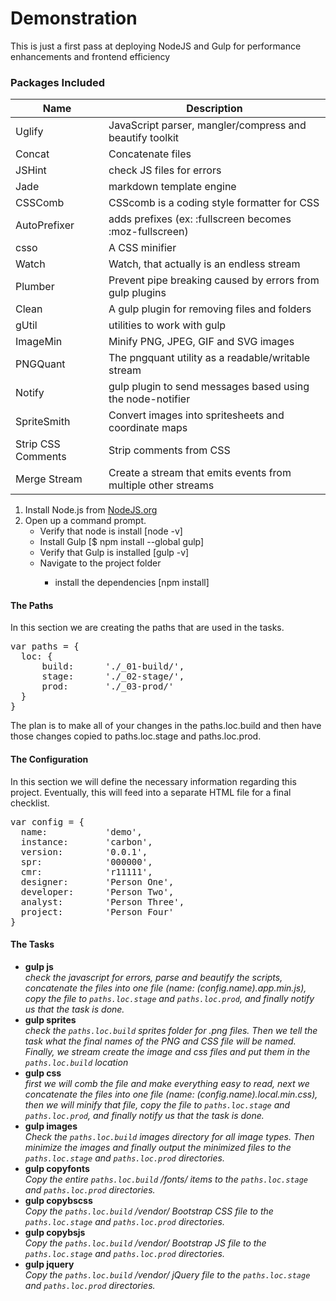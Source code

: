 # Demonstration
<p>This is just a first pass at deploying NodeJS and Gulp for performance enhancements and frontend efficiency

<h3>Packages Included</h3>
<table>
<thead>
  <tr>
    <th>Name</th>
    <th>Description</th>
  </tr>
</thead>
<tbody>
  <tr><td>Uglify</td><td>JavaScript parser, mangler/compress and beautify toolkit</td></tr>
  <tr><td>Concat</td><td>Concatenate files</td></tr>
  <tr><td>JSHint</td><td>check JS files for errors</td></tr>
  <tr><td>Jade</td><td>markdown template engine</td></tr>
  <tr><td>CSSComb</td><td>CSScomb is a coding style formatter for CSS</td></tr>
  <tr><td>AutoPrefixer</td><td>adds prefixes (ex: :fullscreen becomes :moz-fullscreen)</td></tr>
  <tr><td>csso</td><td>A CSS minifier</td></tr>
  <tr><td>Watch</td><td>Watch, that actually is an endless stream</td></tr>
  <tr><td>Plumber</td><td>Prevent pipe breaking caused by errors from gulp plugins</td></tr>
  <tr><td>Clean</td><td>A gulp plugin for removing files and folders</td></tr>
  <tr><td>gUtil</td><td>utilities to work with gulp</td></tr>
  <tr><td>ImageMin</td><td>Minify PNG, JPEG, GIF and SVG images</td></tr>
  <tr><td>PNGQuant</td><td>The pngquant utility as a readable/writable stream</td></tr>
  <tr><td>Notify</td><td>gulp plugin to send messages based using the node-notifier</td></tr>
  <tr><td>SpriteSmith</td><td>Convert images into spritesheets and coordinate maps</td></tr>
  <tr><td>Strip CSS Comments</td><td>Strip comments from CSS</td></tr>
  <tr><td>Merge Stream</td><td>Create a stream that emits events from multiple other streams</td></tr>

</tbody>
</table>

<ol>
  <li>Install Node.js from <a href="https://nodejs.org/" target="_blank">NodeJS.org</a></li>
  <li>Open up a command prompt.
    <ul>
      <li>Verify that node is install [node -v]</li>
      <li>Install Gulp [$ npm install --global gulp]</li>
      <li>Verify that Gulp is installed [gulp -v]</li>
      <li>Navigate to the project folder</li>
        <ul>
          <li>install the dependencies [npm install]</li>
        </ul>
      </li>
    </ul>
  </li>
</ol>

<h4> The Paths</h4>
In this section we are creating the paths that are used in the tasks.
<pre>
var paths = {
  loc: {
      build:      './_01-build/',
      stage:      './_02-stage/',
      prod:       './_03-prod/'
  }
}
</pre>

<p>The plan is to make all of your changes in the paths.loc.build and then have those changes copied to paths.loc.stage and paths.loc.prod.</p>

#### The Configuration
In this section we will define the necessary information regarding this project. Eventually, this will feed into a separate HTML file for a final checklist.
<pre>
var config = {
  name:           'demo',
  instance:       'carbon',
  version:        '0.0.1',
  spr:            '000000',
  cmr:            'r11111',
  designer:       'Person One',
  developer:      'Person Two',
  analyst:        'Person Three',
  project:        'Person Four'
}
</pre>
#### The Tasks
<ul>
  <li><b>gulp js</b><br><i>check the javascript for errors, parse and beautify the scripts, concatenate the files into one file (name: (config.name).app.min.js), copy the file to <code>paths.loc.stage</code> and <code>paths.loc.prod</code>, and finally notify us that the task is done.</i></li>
  <li><b>gulp sprites</b><br><i>check the <code>paths.loc.build</code> sprites folder for .png files. Then we tell the task what the final names of the PNG and CSS file will be named. Finally, we stream create the image and css files and put them in the <code>paths.loc.build</code> location</i></li>
  <li><b>gulp css</b><br><i>first we will comb the file and make everything easy to read, next we concatenate the files into one file (name: (config.name).local.min.css), then we will minify that file, copy the file to <code>paths.loc.stage</code> and <code>paths.loc.prod</code>, and finally notify us that the task is done.</i></li>
  <li><b>gulp images</b><br><i>Check the <code>paths.loc.build</code> images directory for all image types. Then minimize the images and finally output the minimized files to the <code>paths.loc.stage</code> and <code>paths.loc.prod</code> directories. </i></li>
  <li><b>gulp copyfonts</b><br><i>Copy the entire <code>paths.loc.build</code> /fonts/ items to the <code>paths.loc.stage</code> and <code>paths.loc.prod</code> directories.</i></li>
  <li><b>gulp copybscss</b><br><i>Copy the <code>paths.loc.build</code> /vendor/ Bootstrap CSS file to the <code>paths.loc.stage</code> and <code>paths.loc.prod</code> directories.</i>
  <li><b>gulp copybsjs</b><br><i>Copy the <code>paths.loc.build</code> /vendor/ Bootstrap JS file to the <code>paths.loc.stage</code> and <code>paths.loc.prod</code> directories.</i>
  <li><b>gulp jquery</b><br><i>Copy the <code>paths.loc.build</code> /vendor/ jQuery file to the <code>paths.loc.stage</code> and <code>paths.loc.prod</code> directories.</i>
</ul>
